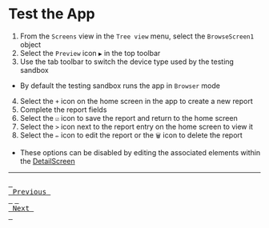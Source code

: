 # Test the App

1. From the `Screens` view in the `Tree view` menu, select the `BrowseScreen1` object
2. Select the `Preview` icon `▶️` in the top toolbar
3. Use the tab toolbar to switch the device type used by the testing sandbox
  - By default the testing sandbox runs the app in `Browser` mode 
4. Select the `+` icon on the home screen in the app to create a new report
5. Complete the report fields
6. Select the `☑️` icon to save the report and return to the home screen
7. Select the `>` icon next to the report entry on the home screen to view it
8. Select the `✏️` icon to edit the report or the `🗑️` icon to delete the report
  - These options can be disabled by editing the associated elements within the [DetailScreen][detailsScreen]

---

[<kbd> <br> Previous <br> </kbd>][previousLink] [<kbd> <br> Next <br> </kbd>][nextLink]

[previousLink]: https://github.com/odwc-boatingaccess/SOBA-2024-Demo-App/blob/main/sections/customize-home-screen.md
[nextLink]: https://github.com/odwc-boatingaccess/SOBA-2024-Demo-App/blob/main/sections/publish.md

[detailsScreen]: https://github.com/odwc-boatingaccess/SOBA-2024-Demo-App/blob/main/sections/customize-reporting-screen.md
